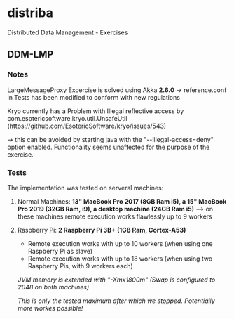 # distriba
Distributed Data Management - Exercises

## DDM-LMP

### Notes

LargeMessageProxy Excercise is solved using Akka __2.6.0__ 
-> reference.conf in Tests has been modified to conform with new regulations

Kryo currently has a Problem with Illegal reflective access by com.esotericsoftware.kryo.util.UnsafeUtil 
(https://github.com/EsotericSoftware/kryo/issues/543)

-> this can be avoided by starting java with the "--illegal-access=deny" option enabled. Functionality seems unaffected for the purpose of the exercise.

### Tests

The implementation was tested on serveral machines:
1. Normal Machines:
 __13" MacBook Pro 2017 (8GB Ram i5), a 15" MacBook Pro 2019 (32GB Ram, i9), a desktop machine (24GB Ram i5)__
 --> on these machines remote execution works flawlessly up to 9 workers

 2. Raspberry Pi:
__2 Raspberry Pi 3B+ (1GB Ram, Cortex-A53)__
    * Remote execution works with up to 10 workers (when using one Raspberry Pi as slave)
    * Remote execution works with up to 18 workers (when using two Raspberry Pis, with 9 workers each)
    

    *JVM memory is extended with "-Xmx1800m" (Swap is configured to 2048 on both machines)*
    
    *This is only the tested maximum after which we stopped. Potentially more workes possible!*
